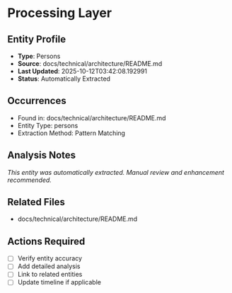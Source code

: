 # Processing Layer

## Entity Profile
- **Type**: Persons
- **Source**: docs/technical/architecture/README.md
- **Last Updated**: 2025-10-12T03:42:08.192991
- **Status**: Automatically Extracted

## Occurrences
- Found in: docs/technical/architecture/README.md
- Entity Type: persons
- Extraction Method: Pattern Matching

## Analysis Notes
*This entity was automatically extracted. Manual review and enhancement recommended.*

## Related Files
- docs/technical/architecture/README.md

## Actions Required
- [ ] Verify entity accuracy
- [ ] Add detailed analysis
- [ ] Link to related entities
- [ ] Update timeline if applicable
